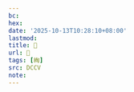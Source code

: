 ```yaml
---
bc:
hex:
date: '2025-10-13T10:28:10+08:00'
lastmod:
title: 􃈼
url: 􃈼
tags: [綯]
src: DCCV
note:
---
```

